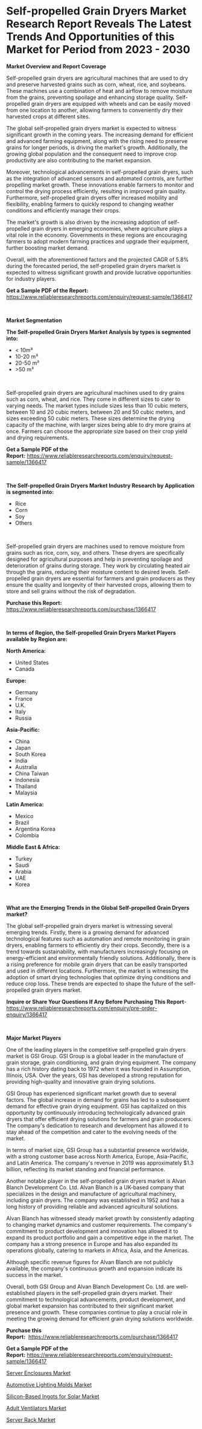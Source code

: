 <p><h1>Self-propelled Grain Dryers Market Research Report Reveals The Latest Trends And Opportunities of this Market for Period from 2023 - 2030</h1></p><p><strong>Market Overview and Report Coverage</strong></p>
<p><p>Self-propelled grain dryers are agricultural machines that are used to dry and preserve harvested grains such as corn, wheat, rice, and soybeans. These machines use a combination of heat and airflow to remove moisture from the grains, preventing spoilage and enhancing storage quality. Self-propelled grain dryers are equipped with wheels and can be easily moved from one location to another, allowing farmers to conveniently dry their harvested crops at different sites.</p><p>The global self-propelled grain dryers market is expected to witness significant growth in the coming years. The increasing demand for efficient and advanced farming equipment, along with the rising need to preserve grains for longer periods, is driving the market's growth. Additionally, the growing global population and the consequent need to improve crop productivity are also contributing to the market expansion.</p><p>Moreover, technological advancements in self-propelled grain dryers, such as the integration of advanced sensors and automated controls, are further propelling market growth. These innovations enable farmers to monitor and control the drying process efficiently, resulting in improved grain quality. Furthermore, self-propelled grain dryers offer increased mobility and flexibility, enabling farmers to quickly respond to changing weather conditions and efficiently manage their crops.</p><p>The market's growth is also driven by the increasing adoption of self-propelled grain dryers in emerging economies, where agriculture plays a vital role in the economy. Governments in these regions are encouraging farmers to adopt modern farming practices and upgrade their equipment, further boosting market demand.</p><p>Overall, with the aforementioned factors and the projected CAGR of 5.8% during the forecasted period, the self-propelled grain dryers market is expected to witness significant growth and provide lucrative opportunities for industry players.</p></p>
<p><strong>Get a Sample PDF of the Report:</strong> <a href="https://www.reliableresearchreports.com/enquiry/request-sample/1366417">https://www.reliableresearchreports.com/enquiry/request-sample/1366417</a></p>
<p>&nbsp;</p>
<p><strong>Market Segmentation</strong></p>
<p><strong>The Self-propelled Grain Dryers Market Analysis by types is segmented into:</strong></p>
<p><ul><li>< 10m³</li><li>10-20 m³</li><li>20-50 m³</li><li>>50 m³</li></ul></p>
<p>&nbsp;</p>
<p><p>Self-propelled grain dryers are agricultural machines used to dry grains such as corn, wheat, and rice. They come in different sizes to cater to varying needs. The market types include sizes less than 10 cubic meters, between 10 and 20 cubic meters, between 20 and 50 cubic meters, and sizes exceeding 50 cubic meters. These sizes determine the drying capacity of the machine, with larger sizes being able to dry more grains at once. Farmers can choose the appropriate size based on their crop yield and drying requirements.</p></p>
<p><strong>Get a Sample PDF of the Report:</strong>&nbsp;<a href="https://www.reliableresearchreports.com/enquiry/request-sample/1366417">https://www.reliableresearchreports.com/enquiry/request-sample/1366417</a></p>
<p>&nbsp;</p>
<p><strong>The Self-propelled Grain Dryers Market Industry Research by Application is segmented into:</strong></p>
<p><ul><li>Rice</li><li>Corn</li><li>Soy</li><li>Others</li></ul></p>
<p>&nbsp;</p>
<p><p>Self-propelled grain dryers are machines used to remove moisture from grains such as rice, corn, soy, and others. These dryers are specifically designed for agricultural purposes and help in preventing spoilage and deterioration of grains during storage. They work by circulating heated air through the grains, reducing their moisture content to desired levels. Self-propelled grain dryers are essential for farmers and grain producers as they ensure the quality and longevity of their harvested crops, allowing them to store and sell grains without the risk of degradation.</p></p>
<p><strong>Purchase this Report:</strong>&nbsp; <a href="https://www.reliableresearchreports.com/purchase/1366417">https://www.reliableresearchreports.com/purchase/1366417</a></p>
<p>&nbsp;</p>
<p><strong>In terms of Region, the Self-propelled Grain Dryers Market Players available by Region are:</strong></p>
<p>
    <p> <strong> North America: </strong>
        <ul>
            <li>United States</li>
            <li>Canada</li>
        </ul>
        </p> 
    <p> <strong> Europe: </strong>
        <ul>
            <li>Germany</li>
            <li>France</li>
            <li>U.K.</li>
            <li>Italy</li>
            <li>Russia</li>
        </ul>
        </p> 
    <p> <strong> Asia-Pacific: </strong>
        <ul>
            <li>China</li>
            <li>Japan</li>
            <li>South Korea</li>
            <li>India</li>
            <li>Australia</li>
            <li>China Taiwan</li>
            <li>Indonesia</li>
            <li>Thailand</li>
            <li>Malaysia</li>
        </ul>
        </p> 
    <p> <strong> Latin America: </strong>
        <ul>
            <li>Mexico</li>
            <li>Brazil</li>
            <li>Argentina Korea</li>
            <li>Colombia</li>
        </ul>
        </p> 
    <p> <strong> Middle East & Africa: </strong>
        <ul>
            <li>Turkey</li>
            <li>Saudi</li>
            <li>Arabia</li>
            <li>UAE</li>
            <li>Korea</li>
        </ul>
    </p>
    </p>
<p>&nbsp;</p>
<p><strong>What are the Emerging Trends in the Global Self-propelled Grain Dryers market?</strong></p>
<p><p>The global self-propelled grain dryers market is witnessing several emerging trends. Firstly, there is a growing demand for advanced technological features such as automation and remote monitoring in grain dryers, enabling farmers to efficiently dry their crops. Secondly, there is a trend towards sustainability, with manufacturers increasingly focusing on energy-efficient and environmentally friendly solutions. Additionally, there is a rising preference for mobile grain dryers that can be easily transported and used in different locations. Furthermore, the market is witnessing the adoption of smart drying technologies that optimize drying conditions and reduce crop loss. These trends are expected to shape the future of the self-propelled grain dryers market.</p></p>
<p><strong>Inquire or Share Your Questions If Any Before Purchasing This Report</strong>- <a href="https://www.reliableresearchreports.com/enquiry/pre-order-enquiry/1366417">https://www.reliableresearchreports.com/enquiry/pre-order-enquiry/1366417</a></p>
<p>&nbsp;</p>
<p><strong>Major Market Players</strong></p>
<p><p>One of the leading players in the competitive self-propelled grain dryers market is GSI Group. GSI Group is a global leader in the manufacture of grain storage, grain conditioning, and grain drying equipment. The company has a rich history dating back to 1972 when it was founded in Assumption, Illinois, USA. Over the years, GSI has developed a strong reputation for providing high-quality and innovative grain drying solutions.</p><p>GSI Group has experienced significant market growth due to several factors. The global increase in demand for grains has led to a subsequent demand for effective grain drying equipment. GSI has capitalized on this opportunity by continuously introducing technologically advanced grain dryers that offer efficient drying solutions for farmers and grain producers. The company's dedication to research and development has allowed it to stay ahead of the competition and cater to the evolving needs of the market.</p><p>In terms of market size, GSI Group has a substantial presence worldwide, with a strong customer base across North America, Europe, Asia-Pacific, and Latin America. The company's revenue in 2019 was approximately $1.3 billion, reflecting its market standing and financial performance.</p><p>Another notable player in the self-propelled grain dryers market is Alvan Blanch Development Co. Ltd. Alvan Blanch is a UK-based company that specializes in the design and manufacture of agricultural machinery, including grain dryers. The company was established in 1952 and has a long history of providing reliable and advanced agricultural solutions.</p><p>Alvan Blanch has witnessed steady market growth by consistently adapting to changing market dynamics and customer requirements. The company's commitment to product development and innovation has allowed it to expand its product portfolio and gain a competitive edge in the market. The company has a strong presence in Europe and has also expanded its operations globally, catering to markets in Africa, Asia, and the Americas.</p><p>Although specific revenue figures for Alvan Blanch are not publicly available, the company's continuous growth and expansion indicate its success in the market.</p><p>Overall, both GSI Group and Alvan Blanch Development Co. Ltd. are well-established players in the self-propelled grain dryers market. Their commitment to technological advancements, product development, and global market expansion has contributed to their significant market presence and growth. These companies continue to play a crucial role in meeting the growing demand for efficient grain drying solutions worldwide.</p></p>
<p><strong>Purchase this Report:</strong>&nbsp;&nbsp;<a href="https://www.reliableresearchreports.com/purchase/1366417">https://www.reliableresearchreports.com/purchase/1366417</a></p>
<p></p>
<p><strong>Get a Sample PDF of the Report:</strong>&nbsp;<a href="https://www.reliableresearchreports.com/enquiry/request-sample/1366417">https://www.reliableresearchreports.com/enquiry/request-sample/1366417</a></p>
<p><p><a href="https://www.linkedin.com/pulse/decoding-server-enclosures-market-deep-dive-latest-trends-segmentation-yj4xe/">Server Enclosures Market</a></p><p><a href="https://github.com/GroverBarry/Market-Research-Report-List-1/blob/main/automotive-lighting-molds-market.md">Automotive Lighting Molds Market</a></p><p><a href="https://github.com/NorbertYates/Market-Research-Report-List-1/blob/main/silicon-based-ingots-for-solar-market.md">Silicon-Based Ingots for Solar Market</a></p><p><a href="https://medium.com/@norvalolson/adult-ventilators-market-size-cagr-trends-2024-2030-750d88198ef9">Adult Ventilators Market</a></p><p><a href="https://www.linkedin.com/pulse/server-rack-market-challenges-opportunities-growth-drivers-major-yihle/">Server Rack Market</a></p></p>
